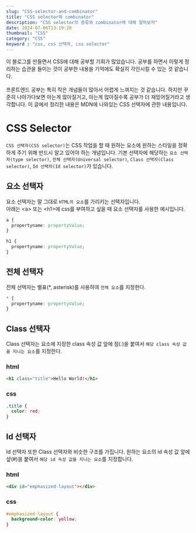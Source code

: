 ```yaml
---
slug: "CSS-selector-and-combinator"
title: "CSS selector와 combinator"
description: "CSS selector의 종류와 combinator에 대해 알아보자"
date: 2024-07-06T13:19:20
thumbnail: "CSS"
category: "CSS"
keyword : "css, css 선택자, css selector"
---
```


이 블로그를 만들면서 CSS에 대해 공부할 기회가 많았습니다.
공부를 하면서 이렇게 정리하는 습관을 들이는 것이 공부한 내용을 기억에도 확실히 각인시킬 수 있는 것 같습니다.
<br></br>
프론트엔드 공부는 특히 작은 개념들이 많아서 어렵게 느껴지는 것 같습니다.
하지만 꾸준히 나아가다보면 아는게 많아질거고, 아는게 많아질수록 공부가 더 재밌어질거라고 생각합니다.
이 글에서 정리한 내용은 MDN에 나와있는 CSS 선택자에 관한 내용입니다.

# CSS Selector

`CSS 선택자(CSS selector)`는 CSS 작업을 할 때 원하는 요소에 원하는 스타일을 정확하게 주기 위해 반드시 알고 있어야 하는 개념입니다.
기본 선택자에 해당하는 `요소 선택자(type selector)`, `전체 선택자(Universal selector)`, `Class 선택자(Class selector)`,
`Id 선택자(Id selector)`가 있습니다.

## 요소 선택자

요소 선택자는 말 그대로 `HTML의 요소`를 가리키는 선택자입니다.  
아래는 \<a> 또는 \<h1>에 css를 부여하고 싶을 때 요소 선택자를 사용한 예시입니다.

```css
a {
  propertyname: propertyValue;
}

h1 {
  propertyname: propertyValue;
}
```

## 전체 선택자

전체 선택자는 별표(\*, asterisk)를 사용하여 `전체 요소`를 지정한다.

```css
* {
  propertyname: propertyValue;
}
```

## Class 선택자

Class 선택자는 요소에 지정한 class 속성 값 앞에 점(.)을 붙여서 `해당 class 속성 값을 지니는 요소`를 지정한다.

### html

```html
<h1 class="title">Hello World!</h1>
```
### css

```css
.title {
  color: red;
}
```

## Id 선택자

Id 선택자 또한 Class 선택자와 비슷한 구조를 가집니다. 원하는 요소의 id 속성 값 앞에 샾(#)을 붙여서 `해당 id 속성 값을 지니는 요소`를 지정합니다.

### html

```html
<div id="emphasized-layout"></div>
```

### css

```css
#emphasized-layout {
  background-color: yellow;
}
```